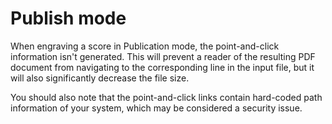 # Publish mode

When engraving a score in Publication mode, the point-and-click information
isn't generated. This will prevent a reader of the resulting PDF document from
navigating to the corresponding line in the input file, but it will also
significantly decrease the file size.

You should also note that the point-and-click links contain hard-coded path
information of your system, which may be considered a security issue.
